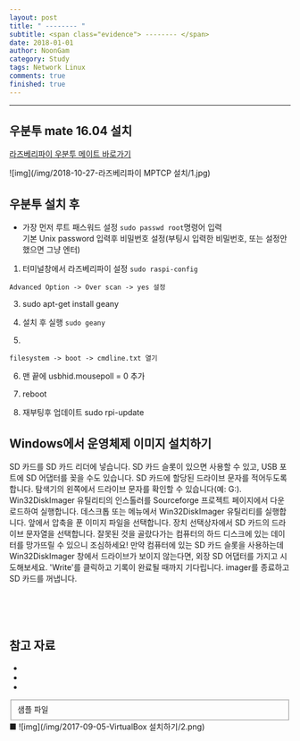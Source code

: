 ```yaml
---
layout: post
title: " -------- "
subtitle: <span class="evidence"> -------- </span>
date: 2018-01-01
author: NoonGam
category: Study
tags: Network Linux
comments: true
finished: true
---
```


---

## 우분투 mate 16.04 설치

[라즈베리파이 우분투 메이트 바로가기](https://www.raspberrypi.org/downloads/)


![img](/img/2018-10-27-라즈베리파이 MPTCP 설치/1.jpg)


## 우분투 설치 후


- 가장 먼저 루트 패스워드 설정
`sudo passwd root`명령어 입력<br>
기본 Unix password 입력후 비밀번호 설정(부팅시 입력한 비밀번호, 또는 설정안했으면 그냥 엔터)


1. 터미널창에서 라즈베리파이 설정
`sudo raspi-config`

`Advanced Option -> Over scan -> yes 설정`



3. sudo apt-get install geany

4. 설치 후 실행
`sudo geany`

5.
`filesystem -> boot -> cmdline.txt 열기`  

6. 맨 끝에 usbhid.mousepoll = 0 추가

7. reboot

8. 재부팅후 업데이트
sudo rpi-update


## Windows에서 운영체제 이미지 설치하기

SD 카드를 SD 카드 리더에 넣습니다. SD 카드 슬롯이 있으면 사용할 수 있고, USB 포트에 SD 어댑터를 꽂을 수도 있습니다. SD 카드에 할당된 드라이브 문자를 적어두도록 합니다. 탐색기의 왼쪽에서 드라이브 문자를 확인할 수 있습니다(예: G:).
Win32DiskImager 유틸리티의 인스톨러를 Sourceforge 프로젝트 페이지에서 다운로드하여 실행합니다.
데스크톱 또는 메뉴에서 Win32DiskImager 유틸리티를 실행합니다.
앞에서 압축을 푼 이미지 파일을 선택합니다.
장치 선택상자에서 SD 카드의 드라이브 문자열을 선택합니다. 잘못된 것을 골랐다가는 컴퓨터의 하드 디스크에 있는 데이터를 망가뜨릴 수 있으니 조심하세요! 만약 컴퓨터에 있는 SD 카드 슬롯을 사용하는데 Win32DiskImager 창에서 드라이브가 보이지 않는다면, 외장 SD 어댑터를 가지고 시도해보세요.
'Write'를 클릭하고 기록이 완료될 때까지 기다립니다.
imager를 종료하고 SD 카드를 꺼냅니다.








<br><br><br>

## 참고 자료
*
*
*
<fieldset id="gpg-fieldset">
 샘플 파일
</fieldset>
■
![img](/img/2017-09-05-VirtualBox 설치하기/2.png)

